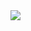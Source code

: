 <img src="https://cloud.githubusercontent.com/assets/7021835/11594317/26f521d8-9a5e-11e5-8392-4c8a08cb693b.png" />
